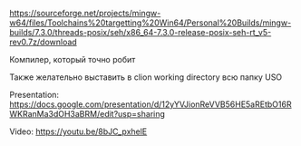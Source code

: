 https://sourceforge.net/projects/mingw-w64/files/Toolchains%20targetting%20Win64/Personal%20Builds/mingw-builds/7.3.0/threads-posix/seh/x86_64-7.3.0-release-posix-seh-rt_v5-rev0.7z/download


Компилер, который точно робит

Также желательно выставить в clion working directory всю папку USO



Presentation:
https://docs.google.com/presentation/d/12yYVJionReVVB56HE5aREtbO16RWKRanMa3dOH3aBRM/edit?usp=sharing

Video:
https://youtu.be/8bJC_pxhelE
